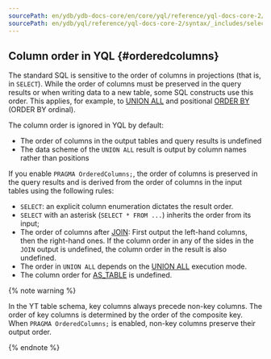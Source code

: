 ```yaml
---
sourcePath: en/ydb/ydb-docs-core/en/core/yql/reference/yql-docs-core-2/syntax/_includes/select/column_order.md
sourcePath: en/ydb/yql/reference/yql-docs-core-2/syntax/_includes/select/column_order.md
---
```


## Column order in YQL {#orderedcolumns}

The standard SQL is sensitive to the order of columns in projections (that is, in `SELECT`). While the order of columns must be preserved in the query results or when writing data to a new table, some SQL constructs use this order.
This applies, for example, to [UNION ALL](#unionall) and positional [ORDER BY](#orderby) (ORDER BY ordinal).

The column order is ignored in YQL by default:
* The order of columns in the output tables and query results is undefined
* The data scheme of the `UNION ALL` result is output by column names rather than positions

If you enable `PRAGMA OrderedColumns;`, the order of columns is preserved in the query results and is derived from the order of columns in the input tables using the following rules:
* `SELECT`: an explicit column enumeration dictates the result order.
* `SELECT` with an asterisk (`SELECT * FROM ...`) inherits the order from its input;
* The order of columns after [JOIN](../../join.md): First output the left-hand columns, then the right-hand ones. If the column order in any of the sides in the `JOIN` output is undefined, the column order in the result is also undefined.
* The order in `UNION ALL` depends on the [UNION ALL](#unionall) execution mode.
* The column order for [AS_TABLE](#as_table) is undefined.

{% note warning %}

In the YT table schema, key columns always precede non-key columns. The order of key columns is determined by the order of the composite key.
When `PRAGMA OrderedColumns;` is enabled, non-key columns preserve their output order.

{% endnote %}
